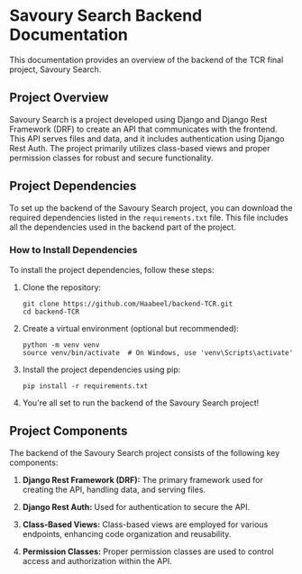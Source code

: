 # Savoury Search Backend Documentation

This documentation provides an overview of the backend of the TCR final project, Savoury Search.

## Project Overview

Savoury Search is a project developed using Django and Django Rest Framework (DRF) to create an API that communicates with the frontend. This API serves files and data, and it includes authentication using Django Rest Auth. The project primarily utilizes class-based views and proper permission classes for robust and secure functionality.

## Project Dependencies

To set up the backend of the Savoury Search project, you can download the required dependencies listed in the `requirements.txt` file. This file includes all the dependencies used in the backend part of the project.

### How to Install Dependencies

To install the project dependencies, follow these steps:

1. Clone the repository:

   ```shell
   git clone https://github.com/Haabeel/backend-TCR.git
   cd backend-TCR
   ```

2. Create a virtual environment (optional but recommended):

   ```shell
   python -m venv venv
   source venv/bin/activate  # On Windows, use 'venv\Scripts\activate'
   ```

3. Install the project dependencies using pip:

   ```shell
   pip install -r requirements.txt
   ```

4. You're all set to run the backend of the Savoury Search project!

## Project Components

The backend of the Savoury Search project consists of the following key components:

1. **Django Rest Framework (DRF):** The primary framework used for creating the API, handling data, and serving files.

2. **Django Rest Auth:** Used for authentication to secure the API.

3. **Class-Based Views:** Class-based views are employed for various endpoints, enhancing code organization and reusability.

4. **Permission Classes:** Proper permission classes are used to control access and authorization within the API.
